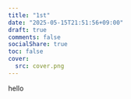 ```yaml
---
title: "1st"
date: "2025-05-15T21:51:56+09:00"
draft: true
comments: false
socialShare: true
toc: false
cover:
  src: cover.png
---
```


hello